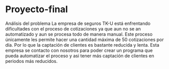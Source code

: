 # Proyecto-final
Análisis del problema 
La empresa de seguros TK-U está enfrentando dificultades con el proceso de cotizaciones ya que aun no se an automatizado y aun se procesa todo de manera manual. Este proceso únicamente les permite hacer una cantidad máxima de 50 cotizaciones por día. Por lo que la captación de clientes es bastante reducida y lenta. Esta empresa se contacto con nosotros para poder crear un programa que pueda automatizar el proceso y asi tener más captación de clientes en periodos más reducidos. 

